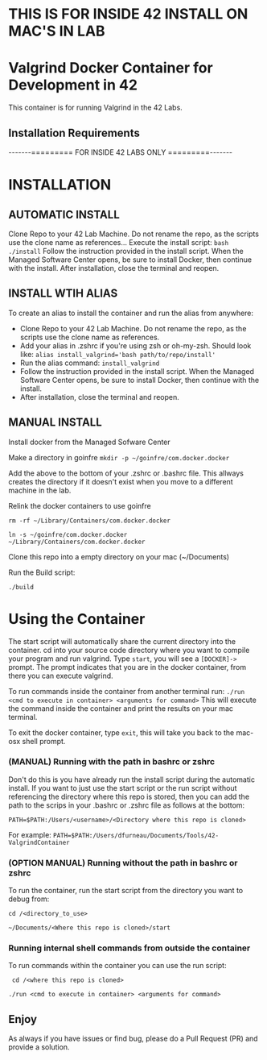 # THIS IS FOR INSIDE 42 INSTALL ON MAC'S IN LAB
# Valgrind Docker Container for Development in 42
This container is for running Valgrind in the 42 Labs.

## Installation Requirements

-------========= FOR INSIDE 42 LABS ONLY =========-------

# INSTALLATION

## AUTOMATIC INSTALL

Clone Repo to your 42 Lab Machine.  Do not rename the repo, as the scripts use the clone name as references...
Execute the install script:
```bash ./install```
Follow the instruction provided in the install script.  When the Managed Software Center opens, be sure to install Docker, then continue with the install.
After installation, close the terminal and reopen.

## INSTALL WTIH ALIAS

To create an alias to install the container and run the alias from anywhere:
- Clone Repo to your 42 Lab Machine.  Do not rename the repo, as the scripts use the clone name as references.
- Add your alias in .zshrc if you're using zsh or oh-my-zsh. Should look like:
```alias install_valgrind='bash path/to/repo/install'```
- Run the alias command:
```install_valgrind```
- Follow the instruction provided in the install script.  When the Managed Software Center opens, be sure to install Docker, then continue with the install.
- After installation, close the terminal and reopen.

## MANUAL INSTALL
Install docker from the Managed Sofware Center

Make a directory in goinfre
```mkdir -p ~/goinfre/com.docker.docker```

Add the above to the bottom of your .zshrc or .bashrc file.  This allways creates the directory if it doesn't exist when you move to a different machine in the lab.

Relink the docker containers to use goinfre

```rm -rf ~/Library/Containers/com.docker.docker```

```ln -s ~/goinfre/com.docker.docker ~/Library/Containers/com.docker.docker```

Clone this repo into a empty directory on your mac (~/Documents)

Run the Build script:

```./build```

# Using the Container
The start script will automatically share the current directory into the container.
cd into your source code directory where you want to compile your program and run valgrind.  Type ```start```, you will see a ```[DOCKER]->``` prompt.  The prompt indicates that you are in the docker container, from there you can execute valgrind.

To run commands inside the container from another terminal run:
```./run <cmd to execute in container> <arguments for command>```
This will execute the command inside the container and print the results on your mac terminal.

To exit the docker container, type ```exit```, this will take you back to the mac-osx shell prompt.

### (MANUAL) Running with the path in bashrc or zshrc

Don't do this is you have already run the install script during the automatic install.
If you want to just use the start script or the run script without referencing the directory where this repo is stored, then you can add the path to the scrips in your .bashrc or .zshrc file as follows at the bottom:

```PATH=$PATH:/Users/<username>/<Directory where this repo is cloned>```

For example: ```PATH=$PATH:/Users/dfurneau/Documents/Tools/42-ValgrindContainer```

### (OPTION MANUAL) Running without the path in bashrc or zshrc

To run the container, run the start script from the directory you want to debug from:

```cd /<directory_to_use>```

```~/Documents/<Where this repo is cloned>/start```

### Running internal shell commands from outside the container

To run commands within the container you can use the run script:

``` cd /<where this repo is cloned>```

```./run <cmd to execute in container> <arguments for command>```


## Enjoy
As always if you have issues or find bug, please do a Pull Request (PR) and provide a solution.
